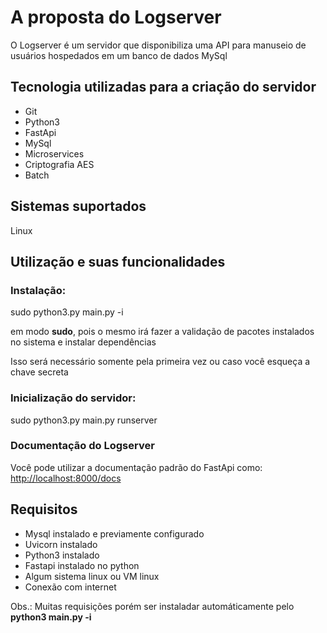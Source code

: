 <h1>A proposta do Logserver</h1>
<p>O Logserver é um servidor que disponibiliza uma API para manuseio de usuários hospedados em um banco de dados MySql </p>
  
 <h2>Tecnologia utilizadas para a criação do servidor</h2>
 <ul>
   <li>Git</li>
   <li>Python3</li>
   <li>FastApi</li>
   <li>MySql</li>
  <li>Microservices</li>
  <li>Criptografia AES</li>
   <li>Batch</li>

  </ul>
  
  <h2>Sistemas suportados</h2>
  <p>Linux</p>
  
  <h2>Utilização e suas funcionalidades</h2>
<p><h3>Instalação:</h3>

<span class="emphasized">sudo python3.py main.py -i</span> 

em modo <strong>sudo</strong>, pois o mesmo irá fazer a validação de pacotes instalados no sistema e instalar dependências</p>
Isso será necessário somente pela primeira vez ou caso você esqueça a chave secreta

<h3>Inicialização do servidor:</h3>
<span class="emphasized">sudo python3.py main.py runserver</span> 

<h3>Documentação do Logserver</h3>
<p>Você pode utilizar a documentação padrão do FastApi como:

 <span class="emphasized">  
   <a href="http://localhost:8000/documentation)">http://localhost:8000/docs</a>
  </span>

  

</p>


<h2>Requisitos</h2>
<ul>
<li>Mysql instalado e previamente configurado</li>
  <li>Uvicorn instalado</li>
<li>Python3 instalado</li>
<li>Fastapi instalado no python</li>
<li>Algum sistema linux ou VM linux</li>
<li>Conexão com internet</li>
</ul>
<p>Obs.: Muitas requisições porém ser instaladar automáticamente pelo <strong>python3 main.py -i</strong></p>
